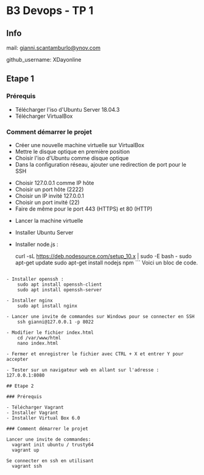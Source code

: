 # B3 Devops - TP 1
## Info
mail: gianni.scantamburlo@ynov.com

github_username: XDayonline

## Etape 1

### Prérequis

- Télécharger l'iso d'Ubuntu Server 18.04.3
- Télécharger VirtualBox

### Comment démarrer le projet

- Créer une nouvelle machine virtuelle sur VirtualBox
- Mettre le disque optique en première position
- Choisir l'iso d'Ubuntu comme disque optique
- Dans la configuration réseau, ajouter une redirection de port pour le SSH
* Choisir 127.0.0.1 comme IP hôte
* Choisir un port hôte (2222)
* Choisir un IP invité 127.0.0.1
* Choisir un port invité (22)
* Faire de même pour le port 443 (HTTPS) et 80 (HTTP)

- Lancer la machine virtuelle
- Installer Ubuntu Server
- Installer node.js :
    
    curl -sL https://deb.nodesource.com/setup_10.x | sudo -E bash -
    sudo apt-get update
    sudo apt-get install nodejs npm
    	```
Voici un bloc de code.

```

- Installer openssh :
    sudo apt install openssh-client
    sudo apt install openssh-server

- Installer nginx
    sudo apt install nginx

- Lancer une invite de commandes sur Windows pour se connecter en SSH
    ssh gianni@127.0.0.1 -p 8022

- Modifier le fichier index.html
    cd /var/www/html
    nano index.html

- Fermer et enregistrer le fichier avec CTRL + X et entrer Y pour accepter

- Tester sur un navigateur web en allant sur l'adresse : 127.0.0.1:8080

## Etape 2

### Prérequis

- Télécharger Vagrant
- Installer Vagrant
- Installer Virtual Box 6.0

### Comment démarrer le projet

Lancer une invite de commandes:
  vagrant init ubuntu / trusty64
  vagrant up
  
Se connecter en ssh en utilisant
  vagrant ssh

